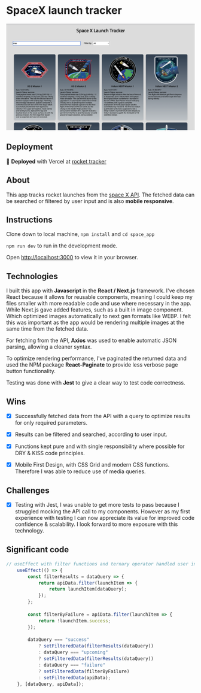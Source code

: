 # SpaceX launch tracker

![project page screenshot](/public/screenshot.png)

## Deployment

:rocket: **Deployed** with Vercel at [rocket tracker](https://rocket-tracker.vercel.app/)

## About

This app tracks rocket launches from the [space X API](https://github.com/r-spacex/SpaceX-API). The fetched data can be searched or filtered by user input and is also **mobile responsive**.

## Instructions

Clone down to local machine, `npm install` and `cd space_app`

`npm run dev` to run in the development mode.

Open [http://localhost:3000](http://localhost:3000) to view it in your browser.

## Technologies

I built this app with **Javascript** in the **React / Next.js** framework. I've chosen React because it allows for reusable components, meaning I could keep my files smaller with more readable code and use where necessary in the app. While Next.js gave added features, such as a built in image component. Which optimized images automatically to next gen formats like WEBP. I felt this was important as the app would be rendering multiple images at the same time from the fetched data.

For fetching from the API, **Axios** was used to enable automatic JSON parsing, allowing a cleaner syntax.

To optimize rendering performance, I've paginated the returned data and used the NPM package **React-Paginate** to provide less verbose page button functionality.

Testing was done with **Jest** to give a clear way to test code correctness.

## Wins

-[x] Successfully fetched data from the API with a query to optimize results for only required parameters.

-[x] Results can be filtered and searched, according to user input.

-[x] Functions kept pure and with single responsibility where possible for DRY & KISS code principles.  

-[x] Mobile First Design, with CSS Grid and modern CSS functions. Therefore I was able to reduce use of media queries.

## Challenges

-[x] Testing with Jest, I was unable to get more tests to pass because I struggled mocking the API call to my components. However as my first experience with testing I can now appreciate its value for improved code confidence & scalability. I look forward to more exposure with this technology.


## Significant code
```javascript
// useEffect with filter functions and ternary operator handled user input without any side effects on the original API data. 
	useEffect(() => {
		const filterResults = dataQuery => {
			return apiData.filter(launchItem => {
				return launchItem[dataQuery];
			});
		};

		const filterByFailure = apiData.filter(launchItem => {
			return !launchItem.success;
		});

		dataQuery === "success"
			? setFilteredData(filterResults(dataQuery))
			: dataQuery === "upcoming"
			? setFilteredData(filterResults(dataQuery))
			: dataQuery === "failure"
			? setFilteredData(filterByFailure)
			: setFilteredData(apiData);
	}, [dataQuery, apiData]);

```
